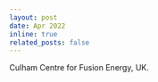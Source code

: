 ```yaml
---
layout: post
date: Apr 2022
inline: true
related_posts: false
---
```


Culham Centre for Fusion Energy, UK.
 
 